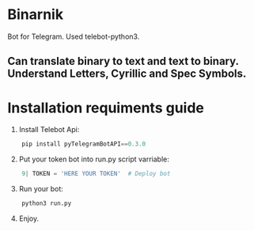 # Binarnik

Bot for Telegram. Used telebot-python3.

## Can translate binary to text and text to binary. Understand Letters, Cyrillic and Spec Symbols.

# Installation requiments guide

 1. Install Telebot Api:
```python
    pip install pyTelegramBotAPI==0.3.0
```
 2. Put your token bot into run.py script varriable:
```python
    9| TOKEN = 'HERE YOUR TOKEN'  # Deploy bot
```
 3. Run your bot:
```python
    python3 run.py
```
 4. Enjoy.

